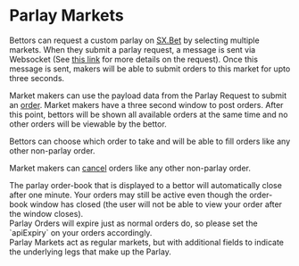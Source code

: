 # Parlay Markets

Bettors can request a custom parlay on [SX.Bet](https://sx.bet) by selecting multiple markets. When they submit a parlay request, a message is sent via Websocket (See [this link](#parlay-market-requests) for more details on the request). Once this message is sent, makers will be able to submit orders to this market for upto three seconds.

Market makers can use the payload data from the Parlay Request to submit an [order](#post-a-new-order). Market makers have a three second window to post orders. After this point, bettors will be shown all available orders at the same time and no other orders will be viewable by the bettor.

Bettors can choose which order to take and will be able to fill orders like any other non-parlay order.

Market makers can [cancel](#cancel-individual-orders) orders like any other non-parlay order.

<aside class="notice">
The parlay order-book that is displayed to a bettor will automatically close after one minute. Your orders may still be active even though the order-book window has closed (the user will not be able to view your order after the window closes).
</aside>

<aside class="notice">
Parlay Orders will expire just as normal orders do, so please set the `apiExpiry` on your orders accordingly.
</aside>

<aside class="notice">
Parlay Markets act as regular markets, but with additional fields to indicate the underlying legs that make up the Parlay.
</aside>